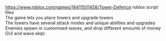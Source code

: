  https://www.roblox.com/games/18411501458/Tower-Defence 
 roblox script files\
 The game lets you place towers and upgrade towers\
 The towers have several attack modes and unique abilities and upgrades\
 Enemies spawn in customised waves, and drop different amounts of money\
 GUI and wave skip\
